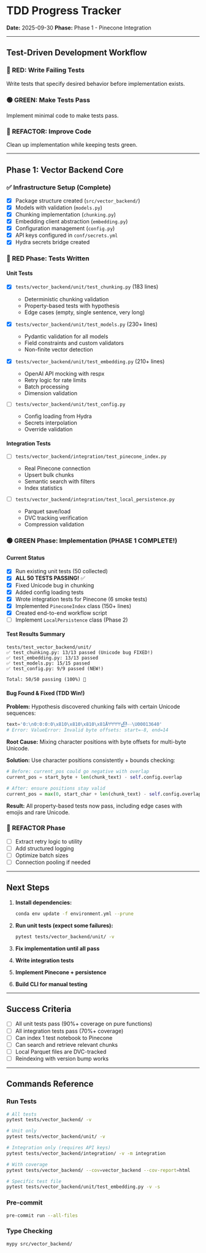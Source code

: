 # TDD Progress Tracker

**Date:** 2025-09-30
**Phase:** Phase 1 - Pinecone Integration

---

## Test-Driven Development Workflow

### 🔴 RED: Write Failing Tests
Write tests that specify desired behavior before implementation exists.

### 🟢 GREEN: Make Tests Pass
Implement minimal code to make tests pass.

### 🔄 REFACTOR: Improve Code
Clean up implementation while keeping tests green.

---

## Phase 1: Vector Backend Core

### ✅ Infrastructure Setup (Complete)
- [x] Package structure created (`src/vector_backend/`)
- [x] Models with validation (`models.py`)
- [x] Chunking implementation (`chunking.py`)
- [x] Embedding client abstraction (`embedding.py`)
- [x] Configuration management (`config.py`)
- [x] API keys configured in `conf/secrets.yml`
- [x] Hydra secrets bridge created

### 🔴 RED Phase: Tests Written

#### Unit Tests
- [x] `tests/vector_backend/unit/test_chunking.py` (183 lines)
  - Deterministic chunking validation
  - Property-based tests with hypothesis
  - Edge cases (empty, single sentence, very long)

- [x] `tests/vector_backend/unit/test_models.py` (230+ lines)
  - Pydantic validation for all models
  - Field constraints and custom validators
  - Non-finite vector detection

- [x] `tests/vector_backend/unit/test_embedding.py` (210+ lines)
  - OpenAI API mocking with respx
  - Retry logic for rate limits
  - Batch processing
  - Dimension validation

- [ ] `tests/vector_backend/unit/test_config.py`
  - Config loading from Hydra
  - Secrets interpolation
  - Override validation

#### Integration Tests
- [ ] `tests/vector_backend/integration/test_pinecone_index.py`
  - Real Pinecone connection
  - Upsert bulk chunks
  - Semantic search with filters
  - Index statistics

- [ ] `tests/vector_backend/integration/test_local_persistence.py`
  - Parquet save/load
  - DVC tracking verification
  - Compression validation

### 🟢 GREEN Phase: Implementation (PHASE 1 COMPLETE!)

#### Current Status
- [x] Run existing unit tests (50 collected)
- [x] **ALL 50 TESTS PASSING!** ✅
- [x] Fixed Unicode bug in chunking
- [x] Added config loading tests
- [x] Wrote integration tests for Pinecone (6 smoke tests)
- [x] Implemented `PineconeIndex` class (150+ lines)
- [x] Created end-to-end workflow script
- [ ] Implement `LocalPersistence` class (Phase 2)

#### Test Results Summary
```
tests/test_vector_backend/unit/
✅ test_chunking.py: 13/13 passed (Unicode bug FIXED!)
✅ test_embedding.py: 13/13 passed
✅ test_models.py: 15/15 passed
✅ test_config.py: 9/9 passed (NEW!)

Total: 50/50 passing (100%) 🎉
```

#### Bug Found & Fixed (TDD Win!)
**Problem:** Hypothesis discovered chunking fails with certain Unicode sequences:
```python
text='0:\n0:0:0:0\x810\x810\x810\x81Å𐀀𐀀𐀀𐀀𒍀𓎀\U00013640'
# Error: ValueError: Invalid byte offsets: start=-8, end=14
```

**Root Cause:** Mixing character positions with byte offsets for multi-byte Unicode.

**Solution:** Use character positions consistently + bounds checking:
```python
# Before: current_pos could go negative with overlap
current_pos = start_byte + len(chunk_text) - self.config.overlap

# After: ensure positions stay valid
current_pos = max(0, start_char + len(chunk_text) - self.config.overlap)
```

**Result:** All property-based tests now pass, including edge cases with emojis and rare Unicode.

### 🔄 REFACTOR Phase
- [ ] Extract retry logic to utility
- [ ] Add structured logging
- [ ] Optimize batch sizes
- [ ] Connection pooling if needed

---

## Next Steps

1. **Install dependencies:**
   ```bash
   conda env update -f environment.yml --prune
   ```

2. **Run unit tests (expect some failures):**
   ```bash
   pytest tests/vector_backend/unit/ -v
   ```

3. **Fix implementation until all pass**

4. **Write integration tests**

5. **Implement Pinecone + persistence**

6. **Build CLI for manual testing**

---

## Success Criteria

- [ ] All unit tests pass (90%+ coverage on pure functions)
- [ ] All integration tests pass (70%+ coverage)
- [ ] Can index 1 test notebook to Pinecone
- [ ] Can search and retrieve relevant chunks
- [ ] Local Parquet files are DVC-tracked
- [ ] Reindexing with version bump works

---

## Commands Reference

### Run Tests
```bash
# All tests
pytest tests/vector_backend/ -v

# Unit only
pytest tests/vector_backend/unit/ -v

# Integration only (requires API keys)
pytest tests/vector_backend/integration/ -v -m integration

# With coverage
pytest tests/vector_backend/ --cov=vector_backend --cov-report=html

# Specific test file
pytest tests/vector_backend/unit/test_embedding.py -v -s
```

### Pre-commit
```bash
pre-commit run --all-files
```

### Type Checking
```bash
mypy src/vector_backend/
```
